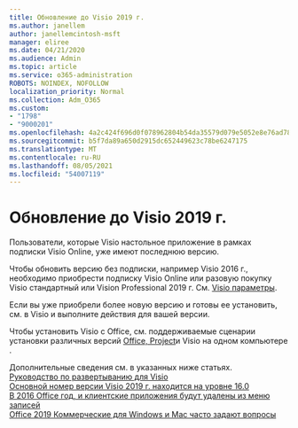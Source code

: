 ```yaml
---
title: Обновление до Visio 2019 г.
ms.author: janellem
author: janellemcintosh-msft
manager: eliree
ms.date: 04/21/2020
ms.audience: Admin
ms.topic: article
ms.service: o365-administration
ROBOTS: NOINDEX, NOFOLLOW
localization_priority: Normal
ms.collection: Adm_O365
ms.custom:
- "1798"
- "9000201"
ms.openlocfilehash: 4a2c424f696d0f078962804b54da35579d079e5052e8e76ad7803b093e0f6d7e
ms.sourcegitcommit: b5f7da89a650d2915dc652449623c78be6247175
ms.translationtype: MT
ms.contentlocale: ru-RU
ms.lasthandoff: 08/05/2021
ms.locfileid: "54007119"
---
```

# <a name="upgrade-to-visio-2019"></a>Обновление до Visio 2019 г.

Пользователи, которые Visio настольное приложение в рамках подписки Visio Online, уже имеют последнюю версию. 

Чтобы обновить версию без подписки, например Visio 2016 г., необходимо приобрести подписку Visio Online или разовую покупку Visio стандартный или Vision Professional 2019 г. См. [Visio параметры](https://products.office.com/visio/microsoft-visio-plans-and-pricing-compare-visio-options).

Если вы уже приобрели более новую версию и [](https://support.office.com/article/f98f21e3-aa02-4827-9167-ddab5b025710?wt.mc_id=OfficeAdm_ClientDIA_Alchemy1798) готовы ее установить, см. в Visio и выполните действия для вашей версии. 

Чтобы установить Visio с Office, см. поддерживаемые сценарии установки различных версий [Office, Project](https://docs.microsoft.com/deployoffice/install-different-office-visio-and-project-versions-on-the-same-computer)и Visio на одном компьютере .

Дополнительные сведения см. в указанных ниже статьях.<br>
[Руководство по развертыванию для Visio](https://docs.microsoft.com/deployoffice/deployment-guide-for-visio)<br>
[Основной номер версии Visio 2019 г. находится на уровне 16.0](https://docs.microsoft.com/deployoffice/office2019/overview#whats-stayed-the-same-in-office-2019)<br>
[В 2016 Office год, и клиентские приложения будут удалены из меню записей](https://support.office.com/article/8fe5e052-76d2-49de-af30-2e84ed3da907?wt.mc_id=OfficeAdm_ClientDIA_Alchemy1798)<br>
[Office 2019 Коммерческие для Windows и Mac часто задают вопросы](https://support.microsoft.com/help/4133312) 
